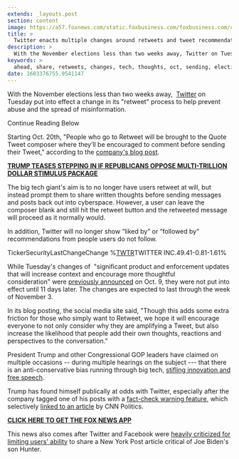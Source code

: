 ```yaml
--- 
extends: _layouts.post 
section: content 
image: https://a57.foxnews.com/static.foxbusiness.com/foxbusiness.com/content/uploads/2020/10/0/0/Trump-Biden-Twitter.jpg?ve=1&tl=1 
title: > 
  Twitter enacts multiple changes around retweets and tweet recommendations ahead of US elections 
description: > 
  With the November elections less than two weeks away, Twitter on Tuesday put into effect a change in its "retweet" process to help prevent abuse and the spread of misinformation.However, a user can leave the composer blank and still hit the retweet button and the retweeted message will proceed as it normally would.In addition, Twitter will no longer show “liked by” or “followed by” recommendations from people users do not follow.Ticker Security Last Change Change % TWTR TWITTER INC. 49.41 -0.81 -1.61%While Tuesday's changes of "significant product and enforcement updates that will increase context and encourage more thoughtful consideration" were previously announced on Oct. 9, they were not put into effect until 11 days later.The changes are expected to last through the week of November 3. 
keywords: > 
  ahead, share, retweets, changes, tech, thoughts, oct, sending, elections, retweet, multiple, users, change, posts, enacts, recommendations, twitter 
date: 1603376755.9541147 
--- 
```

<div><p class="ad gpt ad-h-250"></p><p>With the November elections less than two weeks away, &#160;<a href="https://www.foxbusiness.com/category/twitter" target="_blank">Twitter</a>&#160;on Tuesday put into effect a change in its "retweet" process to help prevent abuse and the spread of misinformation.</p><p>Continue Reading Below</p><p class="ad gpt ad-h-250"></p><p>Starting Oct. 20th, "People who go to Retweet will be brought to the Quote Tweet composer where they&#8217;ll be encouraged to comment before sending their Tweet," according to the <a href="https://blog.twitter.com/en_us/topics/company/2020/2020-election-changes.html" target="_blank">company's blog post</a>.</p><p><strong><a href="https://www.foxbusiness.com/politics/trump-teases-stepping-in-if-republicans-oppose-multi-trillion-dollar-stimulus-package">TRUMP TEASES STEPPING IN IF REPUBLICANS OPPOSE MULTI-TRILLION DOLLAR STIMULUS PACKAGE</a></strong></p><p>The big tech giant's aim is to no longer have&#160;users retweet at will, but instead prompt them to share written thoughts before sending messages and posts back out into cyberspace. However, a&#160;user can leave the composer blank and still hit the retweet button and the retweeted message will proceed as it normally would.</p><p class="ad gpt ad-h-1"></p><p>In addition,&#160;Twitter will no longer show &#8220;liked by&#8221; or &#8220;followed by&#8221; recommendations from people users do not follow.</p>TickerSecurityLastChangeChange %<a href="/quote?stockTicker=TWTR">TWTR</a>TWITTER INC.49.41-0.81-1.61%<p class="ad gpt ad-h-250"></p><p class="credible"></p><p>While&#160;Tuesday's changes of&#160; "significant product and enforcement updates that will increase context and encourage more thoughtful consideration"&#160;were&#160;<a href="https://blog.twitter.com/en_us/topics/company/2020/2020-election-changes.html" target="_blank">previously announced</a>&#160;on Oct. 9, they were not put into effect until 11 days later. The changes are expected to last through the week of November 3.</p><p>In its blog posting, the social media site said,&#160;"Though this adds some extra friction for those who simply want to Retweet, we hope it will encourage everyone to not only consider why they are amplifying a Tweet, but also increase the likelihood that people add their own thoughts, reactions and perspectives to the conversation."</p><p>President Trump and other Congressional GOP leaders have claimed on multiple occasions -- during multiple hearings on the subject --- that there is an anti-conservative bias running through big tech, <a href="https://www.foxbusiness.com/politics/rep-ken-buck-demands-doj-investigate-removal-of-big-tech-protections-after-censoring-of-nypost-biden-article" target="_blank">stifling innovation and free speech</a>.</p><p>Trump has found himself publically at odds with Twitter, especially after the company tagged one of his posts with a&#160;<a href="https://www.foxbusiness.com/media/twitter-adds-fact-check-warnings-to-trump-tweets" target="_blank">fact-check warning feature</a>, which selectively <a href="https://twitter.com/i/events/1265330601034256384" target="_blank">linked to an&#160;article</a>&#160;by CNN Politics.</p><p><strong><a href="https://www.foxnews.com/apps-products" target="_blank">CLICK HERE TO GET THE FOX NEWS APP</a></strong></p><p>This news also comes after Twitter and Facebook were <a href="https://www.foxbusiness.com/technology/facebook-reducing-distribution-of-hunter-biden-story-in-new-york-post" target="_blank">heavily criticized for limiting users' ability</a> to share a New York Post article critical of Joe Biden's son Hunter.</p></div>